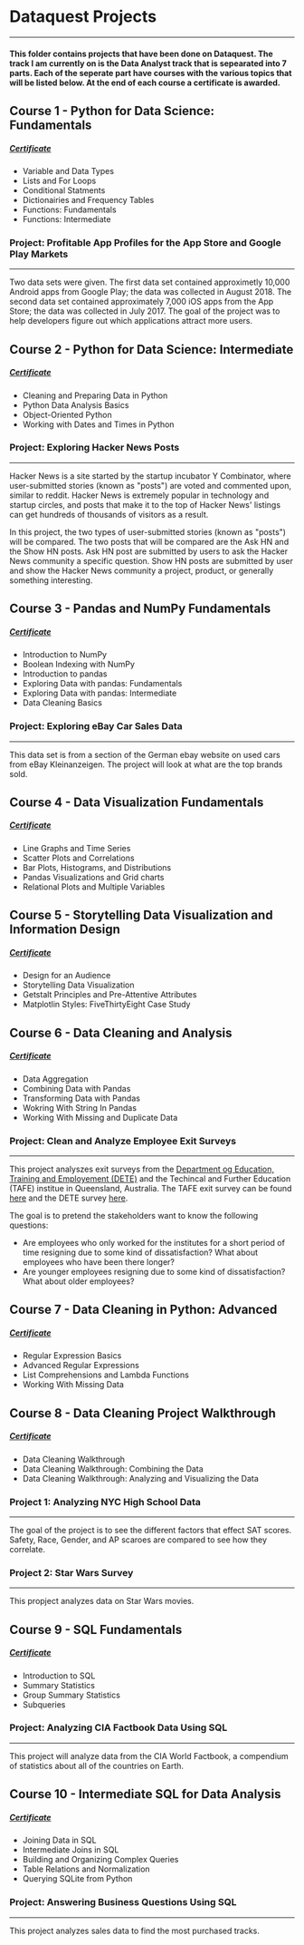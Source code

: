 # Dataquest Projects
___

#### This folder contains projects that have been done on Dataquest. The track I am currently on is the Data Analyst track that is sepearated into 7 parts. Each of the seperate part have courses with the various topics that will be listed below. At the end of each course a certificate is awarded.

## Course 1 - Python for Data Science: Fundamentals
##### [Certificate](https://app.dataquest.io/view_cert/4N0T8L65JBP0QQMUOQ9P/)
* Variable and Data Types
* Lists and For Loops
* Conditional Statments
* Dictionairies and Frequency Tables
* Functions: Fundamentals
* Functions: Intermediate
### Project: Profitable App Profiles for the App Store and Google Play Markets
___
Two data sets were given. The first data set contained approximetly 10,000 Android apps from Google Play; the data was collected in August 2018. The second data set contained approximately 7,000 iOS apps from the App Store; the data was collected in July 2017. The goal of the project was to help developers figure out which applications attract more users.

## Course 2 - Python for Data Science: Intermediate
##### [Certificate](https://app.dataquest.io/view_cert/TX1H36TOCK8FFTYSBO39/)
* Cleaning and Preparing Data in Python
* Python Data Analysis Basics
* Object-Oriented Python
* Working with Dates and Times in Python
### Project: Exploring Hacker News Posts
___
Hacker News is a site started by the startup incubator Y Combinator, where user-submitted stories (known as "posts") are voted and commented upon, similar to reddit. Hacker News is extremely popular in technology and startup circles, and posts that make it to the top of Hacker News' listings can get hundreds of thousands of visitors as a result.

In this project, the two types of user-submitted stories (known as "posts") will be compared. The two posts that will be compared are the Ask HN and the Show HN posts. Ask HN post are submitted by users to ask the Hacker News community a specific question. Show HN posts are submitted by user and show the Hacker News community a project, product, or generally something interesting.

## Course 3 - Pandas and NumPy Fundamentals
##### [Certificate](https://app.dataquest.io/view_cert/F9LLKJJ3XR8SKRIYPVSK/)
* Introduction to NumPy
* Boolean Indexing with NumPy
* Introduction to pandas
* Exploring Data with pandas: Fundamentals
* Exploring Data with pandas: Intermediate
* Data Cleaning Basics
### Project: Exploring eBay Car Sales Data
___
This data set is from a section of the German ebay website on used cars from eBay Kleinanzeigen. The project will look at what are the top brands sold.

## Course 4 - Data Visualization Fundamentals
##### [Certificate](https://app.dataquest.io/view_cert/VXNY6P7M3T1TKVSP7G62/)
* Line Graphs and Time Series
* Scatter Plots and Correlations
* Bar Plots, Histograms, and Distributions
* Pandas Visualizations and Grid charts
* Relational Plots and Multiple Variables

## Course 5 - Storytelling Data Visualization and Information Design
##### [Certificate](https://app.dataquest.io/view_cert/NUI361PYHFQQHNSOQXZF/)
* Design for an Audience
* Storytelling Data Visualization
* Getstalt Principles and Pre-Attentive Attributes
* Matplotlin Styles: FiveThirtyEight Case Study

## Course 6 - Data Cleaning and Analysis
##### [Certificate](https://app.dataquest.io/view_cert/I5S8PREHECAHMUGFB996/)
* Data Aggregation
* Combining Data with Pandas
* Transforming Data with Pandas
* Wokring With String In Pandas
* Working With Missing and Duplicate Data

### Project: Clean and Analyze Employee Exit Surveys
___
This project analyszes exit surveys from the [Department og Education, Training and Employement (DETE)](https://en.wikipedia.org/wiki/Department_of_Education_and_Training_(Queensland)) and the Techincal and Further Education (TAFE) institue in Queensland, Australia. The TAFE exit survey can be found [here](https://data.gov.au/dataset/ds-qld-89970a3b-182b-41ea-aea2-6f9f17b5907e/details?q=exit%20survey) and the DETE survey [here](https://data.gov.au/dataset/ds-qld-fe96ff30-d157-4a81-851d-215f2a0fe26d/details?q=exit%20survey).

The goal is to pretend the stakeholders want to know the following questions:
* Are employees who only worked for the institutes for a short period of time resigning due to some kind of dissatisfaction? What about employees who have been there longer?
* Are younger employees resigning due to some kind of dissatisfaction? What about older employees?

## Course 7 - Data Cleaning in Python: Advanced
##### [Certificate](https://app.dataquest.io/view_cert/D61HBBI7ZZ7QYYU5NKY2/)
* Regular Expression Basics
* Advanced Regular Expressions
* List Comprehensions and Lambda Functions
* Working With Missing Data

## Course 8 - Data Cleaning Project Walkthrough
##### [Certificate](https://app.dataquest.io/view_cert/6YZN61DYNSY2TAJ5CYUZ/)
* Data Cleaning Walkthrough
* Data Cleaning Walkthrough: Combining the Data
* Data Cleaning Walkthrough: Analyzing and Visualizing the Data

### Project 1:  Analyzing NYC High School Data
___
The goal of the project is to see the different factors that effect SAT scores. Safety, Race, Gender, and AP scaroes are compared to see how they correlate.

### Project 2: Star Wars Survey
___
This propject analyzes data on Star Wars movies.

## Course 9 - SQL Fundamentals
##### [Certificate](https://app.dataquest.io/view_cert/TDJOR1ZEETJ4TNHVG4PI/)
* Introduction to SQL
* Summary Statistics
* Group Summary Statistics
* Subqueries
### Project: Analyzing CIA Factbook Data Using SQL
___
This project will analyze data from the CIA World Factbook, a compendium of statistics about all of the countries on Earth. 

## Course 10 - Intermediate SQL for Data Analysis
##### [Certificate](https://app.dataquest.io/view_cert/TDJOR1ZEETJ4TNHVG4PI/)
* Joining Data in SQL
* Intermediate Joins in SQL
* Building and Organizing Complex Queries
* Table Relations and Normalization
* Querying SQLite from Python
### Project: Answering Business Questions Using SQL
___
This project analyzes sales data to find the most purchased tracks.
